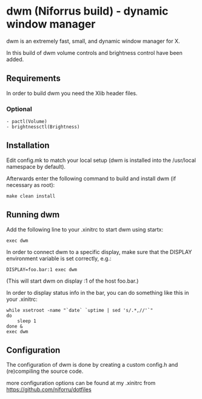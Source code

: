 # dwm (Niforrus build) - dynamic window manager

dwm is an extremely fast, small, and dynamic window manager for X.

In this build of dwm volume controls and brightness control have been added. 

## Requirements

In order to build dwm you need the Xlib header files.

### Optional

    - pactl(Volume)
    - brightnessctl(Brightness)

## Installation

Edit config.mk to match your local setup (dwm is installed into
the /usr/local namespace by default).

Afterwards enter the following command to build and install dwm (if
necessary as root):

    make clean install


## Running dwm

Add the following line to your .xinitrc to start dwm using startx:

    exec dwm

In order to connect dwm to a specific display, make sure that
the DISPLAY environment variable is set correctly, e.g.:

    DISPLAY=foo.bar:1 exec dwm

(This will start dwm on display :1 of the host foo.bar.)

In order to display status info in the bar, you can do something
like this in your .xinitrc:

    while xsetroot -name "`date` `uptime | sed 's/.*,//'`"
    do
    	sleep 1
    done &
    exec dwm

## Configuration

The configuration of dwm is done by creating a custom config.h
and (re)compiling the source code.

more configuration options can be found at my .xinitrc from https://github.com/niforru/dotfiles
